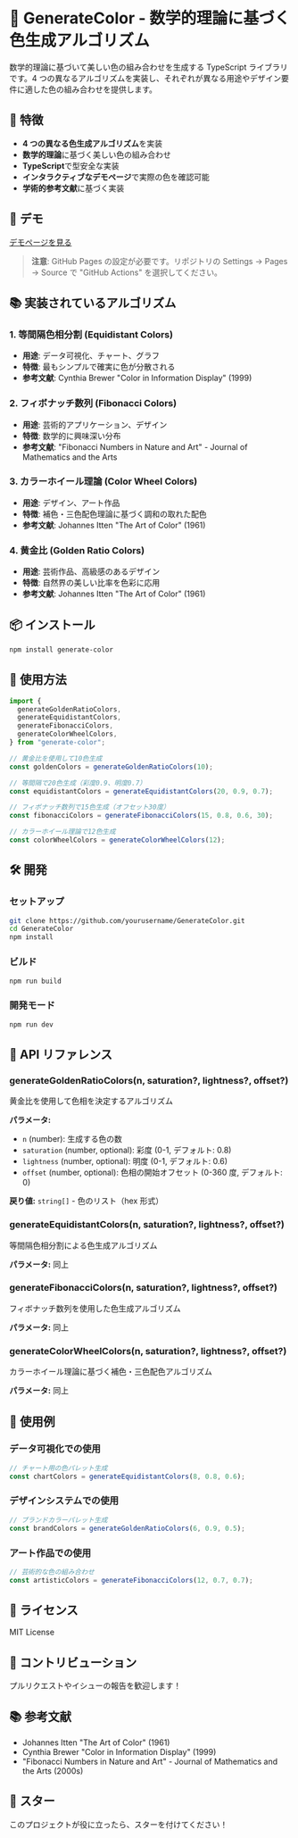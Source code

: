 # 🎨 GenerateColor - 数学的理論に基づく色生成アルゴリズム

数学的理論に基づいて美しい色の組み合わせを生成する TypeScript ライブラリです。4 つの異なるアルゴリズムを実装し、それぞれが異なる用途やデザイン要件に適した色の組み合わせを提供します。

## 🌟 特徴

- **4 つの異なる色生成アルゴリズム**を実装
- **数学的理論**に基づく美しい色の組み合わせ
- **TypeScript**で型安全な実装
- **インタラクティブなデモページ**で実際の色を確認可能
- **学術的参考文献**に基づく実装

## 🚀 デモ

[デモページを見る](https://www.johnkiyo.com/GenerateColor/)

> **注意**: GitHub Pages の設定が必要です。リポジトリの Settings → Pages → Source で "GitHub Actions" を選択してください。

## 📚 実装されているアルゴリズム

### 1. 等間隔色相分割 (Equidistant Colors)

- **用途**: データ可視化、チャート、グラフ
- **特徴**: 最もシンプルで確実に色が分散される
- **参考文献**: Cynthia Brewer "Color in Information Display" (1999)

### 2. フィボナッチ数列 (Fibonacci Colors)

- **用途**: 芸術的アプリケーション、デザイン
- **特徴**: 数学的に興味深い分布
- **参考文献**: "Fibonacci Numbers in Nature and Art" - Journal of Mathematics and the Arts

### 3. カラーホイール理論 (Color Wheel Colors)

- **用途**: デザイン、アート作品
- **特徴**: 補色・三色配色理論に基づく調和の取れた配色
- **参考文献**: Johannes Itten "The Art of Color" (1961)

### 4. 黄金比 (Golden Ratio Colors)

- **用途**: 芸術作品、高級感のあるデザイン
- **特徴**: 自然界の美しい比率を色彩に応用
- **参考文献**: Johannes Itten "The Art of Color" (1961)

## 📦 インストール

```bash
npm install generate-color
```

## 🔧 使用方法

```typescript
import {
  generateGoldenRatioColors,
  generateEquidistantColors,
  generateFibonacciColors,
  generateColorWheelColors,
} from "generate-color";

// 黄金比を使用して10色生成
const goldenColors = generateGoldenRatioColors(10);

// 等間隔で20色生成（彩度0.9、明度0.7）
const equidistantColors = generateEquidistantColors(20, 0.9, 0.7);

// フィボナッチ数列で15色生成（オフセット30度）
const fibonacciColors = generateFibonacciColors(15, 0.8, 0.6, 30);

// カラーホイール理論で12色生成
const colorWheelColors = generateColorWheelColors(12);
```

## 🛠️ 開発

### セットアップ

```bash
git clone https://github.com/yourusername/GenerateColor.git
cd GenerateColor
npm install
```

### ビルド

```bash
npm run build
```

### 開発モード

```bash
npm run dev
```

## 📖 API リファレンス

### generateGoldenRatioColors(n, saturation?, lightness?, offset?)

黄金比を使用して色相を決定するアルゴリズム

**パラメータ:**

- `n` (number): 生成する色の数
- `saturation` (number, optional): 彩度 (0-1, デフォルト: 0.8)
- `lightness` (number, optional): 明度 (0-1, デフォルト: 0.6)
- `offset` (number, optional): 色相の開始オフセット (0-360 度, デフォルト: 0)

**戻り値:** `string[]` - 色のリスト（hex 形式）

### generateEquidistantColors(n, saturation?, lightness?, offset?)

等間隔色相分割による色生成アルゴリズム

**パラメータ:** 同上

### generateFibonacciColors(n, saturation?, lightness?, offset?)

フィボナッチ数列を使用した色生成アルゴリズム

**パラメータ:** 同上

### generateColorWheelColors(n, saturation?, lightness?, offset?)

カラーホイール理論に基づく補色・三色配色アルゴリズム

**パラメータ:** 同上

## 🎯 使用例

### データ可視化での使用

```typescript
// チャート用の色パレット生成
const chartColors = generateEquidistantColors(8, 0.8, 0.6);
```

### デザインシステムでの使用

```typescript
// ブランドカラーパレット生成
const brandColors = generateGoldenRatioColors(6, 0.9, 0.5);
```

### アート作品での使用

```typescript
// 芸術的な色の組み合わせ
const artisticColors = generateFibonacciColors(12, 0.7, 0.7);
```

## 📄 ライセンス

MIT License

## 🤝 コントリビューション

プルリクエストやイシューの報告を歓迎します！

## 📚 参考文献

- Johannes Itten "The Art of Color" (1961)
- Cynthia Brewer "Color in Information Display" (1999)
- "Fibonacci Numbers in Nature and Art" - Journal of Mathematics and the Arts (2000s)

## 🌟 スター

このプロジェクトが役に立ったら、スターを付けてください！
